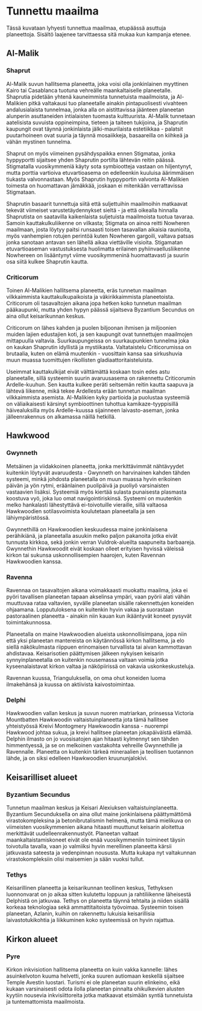# Tunnettu maailma

Tässä kuvataan lyhyesti tunnettua maailmaa, etupäässä asuttuja planeettoja. Sisältö laajenee tarvittaessa sitä mukaa kun kampanja etenee.

## Al-Malik

### Shaprut

Al-Malik suvun hallitsema planeetta, joka voisi olla jonkinlainen myyttinen Kairo tai Casablanca tuotuna vehreälle maankaltaiselle planeetalle. Shaprutia pidetään yhtenä kauneimmista tunnetuista maailmoista, ja Al-Malikien pitkä valtakausi tuo planeetalle ainakin pintapuolisesti vivahteen andalusialaista tunnelmaa, jonka alla on aistittavissa jäänteen planeetan alunperin asuttaneiden intialaisten tuomasta kulttuurista. Al-Malik tunnetaan aatelisista suvuista oppineimpina, tieteen ja taiteen tukijoina, ja Shaprutin kaupungit ovat täynnä jonkinlaista jälki-maurilaista estetiikkaa - palatsit puutarhoineen ovat suuria ja täynnä mosaiikkeja, basaareilla on kiihkeä ja vähän mystinen tunnelma. 

Shaprut on myös viimeinen pysähdyspaikka ennen Stigmataa, jonka hyppyportti sijaitsee yhden Shaprutin portilta lähtevän reitin päässä. Stigmatalla vuosikymmeniä käyty sota symbiootteja vastaan on hiljentynyt, mutta porttia vartioiva etuvartioasema on edelleenkin kuuluisa äärimmäisen tiukasta valvonnastaan. Myös Shaprutin hyppyportin valvonta Al-Malikien toimesta on huomattavan jämäkkää, joskaan ei mitenkään verrattavissa Stigmataan.

Shaprutin basaarit tunnettuja siitä että suljettuihin maailmoihin matkaavat tekevät viimeiset varustetäydennykset sieltä - ja että oikealla hinnalla Shaprutista on saatavilla kaikenlaista suljetuista maailmoista tuotua tavaraa. Samoin kauttakulkuliikenne on vilkasta; Stigmata on ainoa reitti Nowheren maailmaan, josta löytyy paitsi runsaasti toisen tasavallan aikaisia raunioita, myös vanhempien rotujen perintöä kuten Nowheren gargoili, valtava patsas jonka sanotaan antavan sen lähellä aikaa viettäville visioita. Stigamatan etuvartioaseman vastustuksesta huolimatta erilainen pyhiinvaellusliikenne Nowhereen on lisääntynyt viime vuosikymmeninä huomattavasti ja suurin osa siitä kulkee Shaprutin kautta. 

### Criticorum

Toinen Al-Malikien hallitsema planeetta, eräs tunnetun maailman vilkkaimmista kauttakulkupaikoista ja väkirikkaimmista planeetoista. Criticorum oli tasavaltojen aikana jopa hetken koko tunnetun maailman pääkaupunki, mutta yhden hypyn päässä sijaitseva Byzantium Secundus on aina ollut keisarikunnan keskus.

Criticorum on lähes kahden ja puolen biljoonan ihmisen ja miljoonien muiden lajien edustajien koti, ja sen kaupungit ovat tunnettujen maailmojen mittapuulla valtavia. Suurkaupungeissa on suurkaupunkien tunnelma joka on kaukan Shaprutin idyllistä ja mystiikasta. Valtataistelu Criticorumissa on brutaalia, kuten on elämä muutenkin - vuosittain kansa saa sirkushuvia muun muassa tuomittujen rikollisten gladiaattoritaisteluista.

Useimmat kauttakulkijat eivät välttämättä koskaan tosin edes astu planeetalle, sillä systeemin suurin avaruusasema on rakennettu Criticorumin Ardelle-kuuhun. Sen kautta kulkee peräti seitsemän reitin kautta saapuva ja lähtevä liikenne, mikä tekee Ardellesta erään tunnetun maailman vilkkaimmista asemista. Al-Malikien kyky partioida ja puolustaa systeemiä on väliaikaisesti kärsinyt symbioottinen tuhottua kamikaze-tyyppisillä häivealuksilla myös Ardelle-kuussa sijainneen laivasto-aseman, jonka jälleenrakennus on alkamassa näillä hetkillä.

## Hawkwood

### Gwynneth

Metsäinen ja viidakkoinen planeetta, jonka merkittävimmät nähtävyydet kuitenkin löytyvät avaruudesta - Gwynneth on harvinainen kahden tähden systeemi, minkä johdosta planeetalla on muun muassa hyvin erikoinen päivän ja yön rytmi, eräänlainen puolipäivä ja puoliyö varsinaisten vastaavien lisäksi. Systeemiä myös kiertää sulasta punaisesta plasmasta koostuva vyö, joka luo omat navigointiriskinsä. Systeemi on muutenkin melko hankalasti lähestyttävä ei-toivotuille vieraille, sillä valtaosa Hawkwoodien sotilasvoimista koulutetaan planeetalla ja sen lähiympäristössä.

Gwynnethillä on Hawkwoodien keskuudessa maine jonkinlaisena perähikiänä, ja planeetalla asuukin melko paljon pakanoita jotka eivät tunnusta kirkkoa, sekä jonkin verran Vuldrok-alueilta saapuneita barbaareja. Gwynnethin Hawkwoodit eivät koskaan olleet erityisen hyvissä väleissä kirkon tai sukunsa uskonnollisempien haarojen, kuten Ravennan Hawkwoodien kanssa.

### Ravenna

Ravennaa on tasavaltojen aikana voimakkaasti muokattu maailma, joka ei pyöri tavallisen planeetan tapaan akselinsa ympäri, vaan pyörii alati vähän muuttuvaa rataa valtavien, syvälle planeetan sisälle rakennettujen koneiden ohjaamana. Lopputuloksena on kuitenkin hyvin vakaa ja suorastaan pastoraalinen planeetta - ainakin niin kauan kun ikääntyvät koneet pysyvät toimintakunnossa.

Planeetalla on maine Hawkwoodien alueista uskonnollisimpana, jopa niin että yksi planeetan mantereista on käytännössä kirkon hallitsema, ja elo siellä näkökulmasta riippuen erinomaisen turvallista tai aivan kammottavan ahdistavaa. Keisarisotien päättymisen jälkeen nykyisen keisarin synnyinplaneetalla on kuitenkin nousemassa valtaan voimia jotka kyseenalaistavat kirkon valtaa ja näköpiirissä on vakavia uskonkeskusteluja.

Ravennan kuussa, Trianguluksella, on oma ohut koneiden luoma ilmakehänsä ja kuussa on aktiivista kaivostoimintaa. 

### Delphi

Hawkwoodien vallan keskus ja suvun nuoren matriarkan, prinsessa Victoria Mountbatten Hawkwoodin valtaistuinplaneetta jota tämä hallitsee yhteistyössä Kreivi Montogmery Hawkwoodin kanssa - nuorempi Hawkwood johtaa sukua, ja kreivi hallitsee planeetan jokapäiväistä elämää. Delphin ilmasto on jo vuosisatojen ajan hitaasti kylmennyt sen tähden himmentyessä, ja se on melkoinen vastakohta vehreille Gwynnethille ja Ravennalle. Planeetta on kuitenkin tärkeä mineraalien ja teollisen tuotannon lähde, ja on siksi edelleen Hawkwoodien kruununjalokivi.

## Keisarilliset alueet

### Byzantium Secundus

Tunnetun maailman keskus ja Keisari Alexiuksen valtaistuinplaneetta. Byzantium Secunduksella on aina ollut maine jonkinlaisena päättymättömä virastokompleksina ja betonibrutalismin helmenä, mutta tämä mielikuva on viimeisten vuosikymmenien aikana hitaasti muuttunut keisarin aloitettua merkittävät uudelleenrakennustyöt. Planeetan valtaat maankaltaistamiskoneet eivät ole enää vuosikymmeniin toimineet täysin toivotulla tavalla, vaan jo valmiiksi hyvin merellinen planeetta kärsii jatkuvasta sateesta ja vedenpinnan noususta. Mutta kukapa nyt valtakunnan virastokompleksiin olisi maisemien ja sään vuoksi tullut.

### Tethys

Keisarillinen planeetta ja keisarikunnan teollinen keskus, Tethyksen luonnonvarat on jo aikaa sitten kulutettu loppuun ja rahtiliikenne läheisestä Delphistä on jatkuvaa. Tethys on planeetta täynnä tehtaita ja niiden sisällä korkeaa teknologiaa sekä ammattitaitoista työvoimaa. Systeemin toisen planeetan, Azlanin, kuihin on rakennettu lukuisia keisarillisia laivastotukikohtia ja liikkuminen koko systeemissä on hyvin rajattua.

## Kirkon alueet

### Pyre

Kirkon inkvisiotion hallitsema planeetta on kuin vakka kannelle: lähes asuinkelvoton kuuma helvetti, jonka suuren autiomaan keskellä sijaitsee Temple Avestin luostari. Turismi ei ole planeetan suurin elinkeino, eikä kukaan varsinaisesti odota ilolla planeetan pinnalta ohikulkevien alusten kyytiin nousevia inkvisiittoreita jotka matkaavat etsimään syntiä tunnetuista ja tuntemattomista maailmoista.
